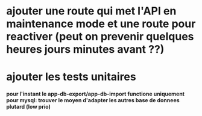 # ajouter une route qui met l'API en maintenance mode et une route pour reactiver (peut on prevenir quelques heures jours minutes avant ??)
# ajouter les tests unitaires
#### pour l'instant le app-db-export/app-db-import functione uniquement pour mysql: trouver le moyen d'adapter les autres base de donnees plutard (low prio)